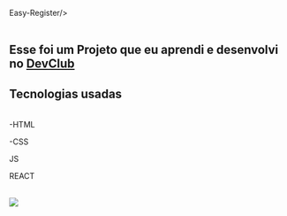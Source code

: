 <hi>Easy-Register/>
<br>
<br>
<h2>Esse foi um Projeto que eu aprendi e desenvolvi no <a href="https://rodolfomori.com.br/devclub">DevClub</a></h2>

<h2>Tecnologias usadas</h2>
<br/
<P>-HTML</P>
<P>-CSS</P>
<P>JS</P>
<P>REACT</P>
<br/>

<img src="https://github.com/Cinttiadsa03/Easy-Register/assets/144169006/f55a3e2c-cd39-434b-9b18-602dcb10df9b"/>
